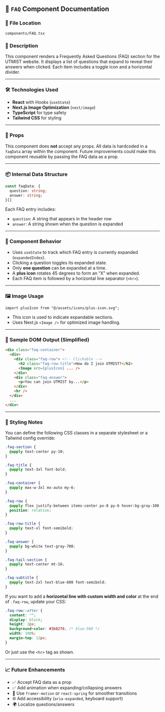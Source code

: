 ## 📘 `FAQ` Component Documentation

### 📂 File Location

```
components/FAQ.tsx
```

### 📄 Description

This component renders a Frequently Asked Questions (FAQ) section for the UTMIST website. It displays a list of questions that expand to reveal their answers when clicked. Each item includes a toggle icon and a horizontal divider.

---

### 🛠️ Technologies Used

* **React** with Hooks (`useState`)
* **Next.js Image Optimization** (`next/image`)
* **TypeScript** for type safety
* **Tailwind CSS** for styling

---

### 🧩 Props

This component does **not** accept any props. All data is hardcoded in a `faqData` array within the component. Future improvements could make this component reusable by passing the FAQ data as a prop.

---

### 📦 Internal Data Structure

```ts
const faqData: {
  question: string;
  answer: string;
}[]
```

Each FAQ entry includes:

* `question`: A string that appears in the header row
* `answer`: A string shown when the question is expanded

---

### 📌 Component Behavior

* Uses `useState` to track which FAQ entry is currently expanded (`expandedIndex`).
* Clicking a question toggles its expanded state.
* Only **one question** can be expanded at a time.
* A **plus icon** rotates 45 degrees to form an “X” when expanded.
* Each FAQ item is followed by a horizontal line separator (`<hr>`).

---

### 🖼️ Image Usage

```tsx
import plusIcon from "@/assets/icons/plus-icon.svg";
```

* This icon is used to indicate expandable sections.
* Uses Next.js `<Image />` for optimized image handling.

---

### 🧪 Sample DOM Output (Simplified)

```html
<div class="faq-container">
  <div>
    <div class="faq-row"> <!-- Clickable -->
      <h2 class="faq-row-title">How do I join UTMIST?</h2>
      <Image src={plusIcon} ... />
    </div>
    <div class="faq-answer">
      <p>You can join UTMIST by...</p>
    </div>
    <hr />
  </div>
  ...
</div>
```

---

### 🎨 Styling Notes

You can define the following CSS classes in a separate stylesheet or a Tailwind config override:

```css
.faq-section {
  @apply text-center py-10;
}

.faq-title {
  @apply text-3xl font-bold;
}

.faq-container {
  @apply max-w-3xl mx-auto my-6;
}

.faq-row {
  @apply flex justify-between items-center px-8 py-6 hover:bg-gray-100;
  position: relative;
}

.faq-row-title {
  @apply text-xl font-semibold;
}

.faq-answer {
  @apply bg-white text-gray-700;
}

.faq-tail-section {
  @apply text-center mt-16;
}

.faq-subtitle {
  @apply text-2xl text-blue-600 font-semibold;
}
```

If you want to add a **horizontal line with custom width and color** at the end of `.faq-row`, update your CSS:

```css
.faq-row::after {
  content: "";
  display: block;
  height: 2px;
  background-color: #3b82f6; /* blue-500 */
  width: 100%;
  margin-top: 12px;
}
```

Or just use the `<hr>` tag as shown.

---

### 📈 Future Enhancements

* ✅ Accept FAQ data as a prop
* ✅ Add animation when expanding/collapsing answers
* 🔄 Use `framer-motion` or `react-spring` for smoother transitions
* 🌐 Add accessibility (`aria-expanded`, keyboard support)
* 🌍 Localize questions/answers